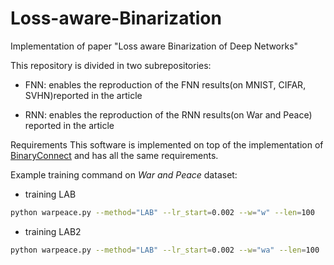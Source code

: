 # Loss-aware-Binarization
Implementation of paper "Loss aware Binarization of Deep Networks"


This repository is divided in two subrepositories:

- FNN: enables the reproduction of the FNN results(on MNIST, CIFAR, SVHN)reported in the article

- RNN: enables the reproduction of the RNN results(on War and Peace) reported in the article

Requirements
This software is implemented on top of the implementation of [BinaryConnect](https://github.com/MatthieuCourbariaux/BinaryConnect) and has all the same requirements. 


Example training command on *War and Peace* dataset:
- training LAB
```sh
python warpeace.py --method="LAB" --lr_start=0.002 --w="w" --len=100
```
- training LAB2
```sh
python warpeace.py --method="LAB" --lr_start=0.002 --w="wa" --len=100
```
